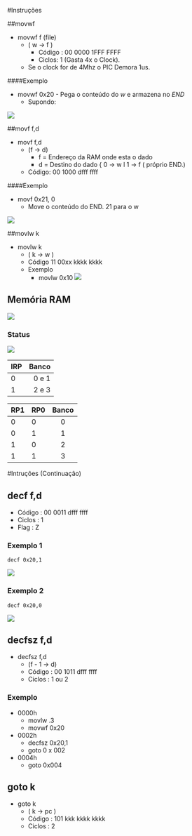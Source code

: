 #Instruções

##movwf

- movwf f (file)
	- ( w -> f )
		- Código : 00 0000 1FFF FFFF
		- Ciclos: 1 (Gasta 4x o Clock).
	- Se o clock for de 4Mhz o PIC Demora 1us.

####Exemplo

- movwf 0x20
		- Pega o conteúdo do *w* e armazena no *END*
	- Supondo:

![](http://s23.postimg.org/t0an2nzpn/Desenho_sem_t_tulo_1.png)

##movf f,d
- movf f,d
	- (f -> d)
		- f = Endereço da RAM onde esta o dado
		- d = Destino do dado { 0 -> w l 1 -> f ( próprio END.)
	-  Código: 00 1000 dfff ffff

####Exemplo

-	movf 0x21, 0
	-	Move o conteúdo do END. 21 para o w

![](http://s18.postimg.org/n66zzvnyh/w33h.png )

##movlw k

- movlw k
	- ( k -> w )
	- Código 11 00xx kkkk kkkk
	-  Exemplo
		-  movlw 0x10
![](http://s7.postimg.org/a798mf3vf/curved_pipe.png)


## Memória RAM

![](http://s14.postimg.org/lv2gjjigx/memoria_ram.png)

### Status

![](http://s27.postimg.org/mlaz0dinn/STATUS.png)

| IRP	| Banco
| :------- | ----:
| 0 | 0 e 1
| 1 | 2 e 3

| RP1 | RP0 | Banco |
| :------- | :---- | :---: |
| 0 | 0|  0	|
| 0	| 1	|  1	|
| 1	| 0	|  2	|
| 1	| 1	|	3	|

#Intruções (Continuação)
## decf f,d

- Código : 00 0011 dfff ffff
- Ciclos : 1
- Flag : Z

### Exemplo 1

```
decf 0x20,1
```
![](http://s12.postimg.org/tb3ad2oi5/image.png)


### Exemplo 2

```
decf 0x20,0
```
![](http://s1.postimg.org/rc2k6hnjj/fz01.png)

## decfsz f,d

- decfsz f,d
	- (f - 1 -> d)
	- Código : 00 1011 dfff ffff
	- Ciclos : 1 ou 2

### Exemplo


- 0000h 
	- movlw .3
	- movwf 0x20
- 0002h
	- decfsz 0x20,1
	- goto 0 x 002
- 0004h
	- goto 0x004

## goto k

- goto k
	- ( k -> pc )
	- Código : 101 kkk kkkk kkkk
	- Ciclos : 2

